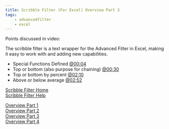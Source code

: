 ```yaml
---
title: Scribble Filter (For Excel) Overview Part 3
tags: 
    - advancedfilter
    - excel
---
```


Points discussed in video:

The scribble filter is a text wrapper for the Advanced Filter in Excel,
making it easy to work with and adding new capabilities.

-   Special Functions Defined
    [@00:04](http://www.youtube.com/watch?v=pL6dWa25tV8&feature=player_detailpage#t=4s)
-   Top or bottom (also purpose for chaining)
    [@00:30](http://www.youtube.com/watch?v=pL6dWa25tV8&feature=player_detailpage#t=30s)
-   Top or bottom by percent
    [@02:10](http://www.youtube.com/watch?v=pL6dWa25tV8&feature=player_detailpage#t=130s)
-   Above or below average
    [@02:52](http://www.youtube.com/watch?v=pL6dWa25tV8&feature=player_detailpage#t=172s)

[Scribble Filter Home](http://wp.me/P26YjB-7Z)\
 [Scribble Filter Help](http://wp.me/P26YjB-82)

[Overview Part 1](http://wp.me/p26YjB-85)\
 [Overview Part 2](http://wp.me/p26YjB-8o)\
 [Overview Part 3](http://wp.me/p26YjB-8s)\
 [Overview Part 4](http://wp.me/p26YjB-8Y)
